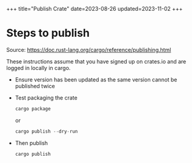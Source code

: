 +++
title="Publish Crate"
date=2023-08-26
updated=2023-11-02
+++

# Steps to publish

Source: <https://doc.rust-lang.org/cargo/reference/publishing.html>

These instructions assume that you have signed up on crates.io and are logged in locally in cargo.

- Ensure version has been updated as the same version cannot be published twice
- Test packaging the crate
  ```rust
  cargo package
  ```

  or

  ```rust
  cargo publish --dry-run
  ```
- Then publish
  ```rust
  cargo publish
  ```
